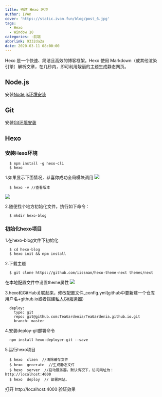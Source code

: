 ```yaml
---
title: 搭建 Hexo 环境
author: IVAn
cover: 'https://static.ivan.fun/blog/post_6.jpg'
tags:
  - Hexo
  - Window 10
categories: -前端
abbrlink: 9332da2a
date: 2020-03-11 08:00:00
---
```

Hexo 是一个快速、简洁且高效的博客框架。Hexo 使用 Markdown（或其他渲染引擎）解析文章，在几秒内，即可利用靓丽的主题生成静态网页。

## Node.js
  安装[Node.js环境安装](https://www.ivan.fun/posts/27ec92d2/ "Node.js环境安装")

## Git
  安装[Git环境安装](https://www.ivan.fun/posts/c8814d8f/ "Git环境安装")
## Hexo

### 安装Hexo环境
``` 
  $ npm install -g hexo-cli
  $ hexo
```
  1.如果显示下面情况，恭喜你成功全局模块调用
  ![](https://static.ivan.fun/blog/hexo1.jpg)

``` 
  $ hexo -v //查看版本
```
 ![](https://static.ivan.fun/blog/hexo2.jpg)

  2.随便找个地方初始化文件，执行如下命令：
``` 
  $ mkdir hexo-blog
```

  ### 初始化hexo项目
  1.在hexo-blog文件下初始化
``` 
  $ cd hexo-blog
  $ hexo init && npm install
```

  2.下载主题
```  
  $ git clone https://github.com/iissnan/hexo-theme-next themes/next
```
  在本地配置文件中设置theme属性
![](https://static.ivan.fun/blog/hexo3.jpg)

  3.hexo和GitHub关联起来，修改配置文件_config.yml(github中要新建一个仓库用户名+github.io或者搭建[私人Git服务器](http://www.famuzhe.cn/p/c8814d8f/ "私人Git服务器"))
``` 
  deploy:
    type: git
    repo: git@github.com:TeaGardenia/TeaGardenia.github.io.git
    branch: master
```
  4.安装deploy-git部署命令
``` 
  npm install hexo-deployer-git --save
```


  5.运行hexo项目
``` 
  $ hexo  claen  //清除缓存文件
  $ hexo  generate  //生成静态文件
  $ hexo  server  //启动服务器。默认情况下，访问网址为： http://localhost:4000
  $ hexo  deploy  // 部署网站。
```
  打开  http://localhost:4000  验证效果
